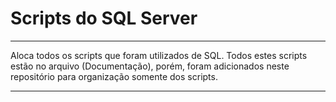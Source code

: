 # Scripts do SQL Server
---
Aloca todos os scripts que foram utilizados de SQL. Todos estes scripts estão no arquivo (Documentação), porém, foram adicionados neste repositório para organização somente dos scripts.

---
